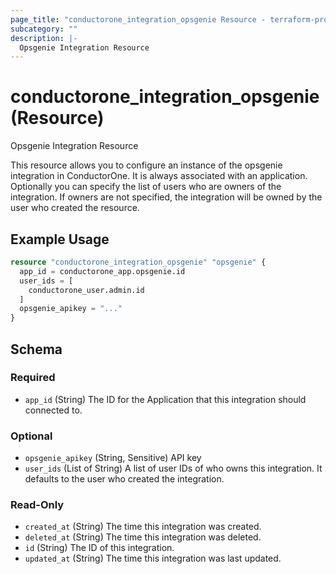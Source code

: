 ```yaml
---
page_title: "conductorone_integration_opsgenie Resource - terraform-provider-conductorone"
subcategory: ""
description: |-
  Opsgenie Integration Resource
---
```


# conductorone_integration_opsgenie (Resource)

Opsgenie Integration Resource

This resource allows you to configure an instance of the opsgenie integration in ConductorOne.
It is always associated with an application. Optionally you can specify the list of users who are owners of the integration.
If owners are not specified, the integration will be owned by the user who created the resource.

## Example Usage

```terraform
resource "conductorone_integration_opsgenie" "opsgenie" {
  app_id = conductorone_app.opsgenie.id
  user_ids = [
    conductorone_user.admin.id
  ]
  opsgenie_apikey = "..."
}
```

<!-- schema generated by tfplugindocs -->
## Schema

### Required

- `app_id` (String) The ID for the Application that this integration should connected to.

### Optional

- `opsgenie_apikey` (String, Sensitive) API key
- `user_ids` (List of String) A list of user IDs of who owns this integration. It defaults to the user who created the integration.

### Read-Only

- `created_at` (String) The time this integration was created.
- `deleted_at` (String) The time this integration was deleted.
- `id` (String) The ID of this integration.
- `updated_at` (String) The time this integration was last updated.
